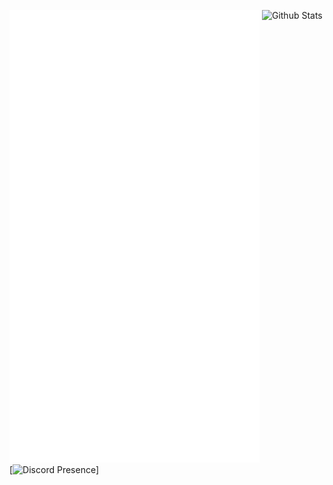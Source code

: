 <img src="/github-metrics.svg" alt="Metrics" width="400"> <img src="https://github-readme-stats.vercel.app/api?username=horanmustaplot&show_icons=true&theme=transparent" alt="Github Stats" style="vertical-align:top"> [![Discord Presence](https://lanyard.cnrad.dev/api/1133976190709940345?idleMessage=Code%20is%20poetry;%20open%20source%20is%20the%20art%20of%20sharing%20it.)]

<!-- <img src="https://github-readme-stats.vercel.app/api?username=horanmustaplot&show_icons=true&theme=transparent" alt="Github Stats" style="vertical-align:top"> -->
